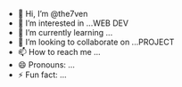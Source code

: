 - 👋 Hi, I’m @the7ven
- 👀 I’m interested in ...WEB DEV
- 🌱 I’m currently learning ...
- 💞️ I’m looking to collaborate on ...PROJECT
- 📫 How to reach me ...
- 😄 Pronouns: ...
- ⚡ Fun fact: ...

<!---
the7ven/the7ven is a ✨ special ✨ repository because its `README.md` (this file) appears on your GitHub profile.
You can click the Preview link to take a look at your changes.
--->
